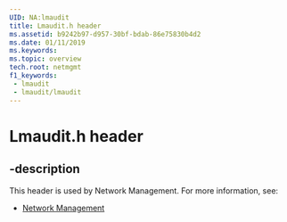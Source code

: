 ```yaml
---
UID: NA:lmaudit
title: Lmaudit.h header
ms.assetid: b9242b97-d957-30bf-bdab-86e75830b4d2
ms.date: 01/11/2019
ms.keywords: 
ms.topic: overview
tech.root: netmgmt
f1_keywords:
 - lmaudit
 - lmaudit/lmaudit
---
```


# Lmaudit.h header


## -description

This header is used by Network Management. For more information, see:

- [Network Management](../_netmgmt/index.md)

